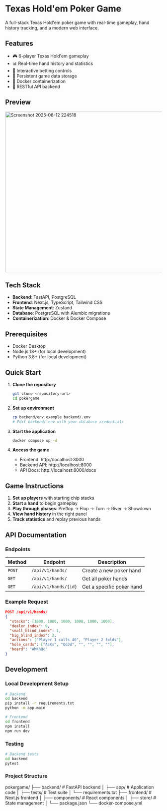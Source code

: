 # Texas Hold'em Poker Game

A full-stack Texas Hold'em poker game with real-time gameplay, hand history tracking, and a modern web interface.

## Features

- 🎮 6-player Texas Hold'em gameplay
- 📊 Real-time hand history and statistics
- 🎯 Interactive betting controls
- 💾 Persistent game data storage
- 🐳 Docker containerization
- 🔄 RESTful API backend

## Preview
<img width="959" height="514" alt="Screenshot 2025-08-12 224518" src="https://github.com/user-attachments/assets/09aa174e-d8af-4e20-9b57-3c58ec58202f" />




## Tech Stack

- **Backend**: FastAPI, PostgreSQL
- **Frontend**: Next.js, TypeScript, Tailwind CSS
- **State Management**: Zustand
- **Database**: PostgreSQL with Alembic migrations
- **Containerization**: Docker & Docker Compose

## Prerequisites

- Docker Desktop
- Node.js 18+ (for local development)
- Python 3.8+ (for local development)

## Quick Start

1. **Clone the repository**
   ```bash
   git clone <repository-url>
   cd pokergame
   ```

2. **Set up environment**
   ```bash
   cp backend/env.example backend/.env
   # Edit backend/.env with your database credentials
   ```

3. **Start the application**
   ```bash
   docker compose up -d
   ```

4. **Access the game**
   - Frontend: http://localhost:3000
   - Backend API: http://localhost:8000
   - API Docs: http://localhost:8000/docs

## Game Instructions

1. **Set up players** with starting chip stacks
2. **Start a hand** to begin gameplay
3. **Play through phases**: Preflop → Flop → Turn → River → Showdown
4. **View hand history** in the right panel
5. **Track statistics** and replay previous hands

## API Documentation

### Endpoints

| Method | Endpoint | Description |
|--------|----------|-------------|
| `POST` | `/api/v1/hands/` | Create a new poker hand |
| `GET` | `/api/v1/hands/` | Get all poker hands |
| `GET` | `/api/v1/hands/{id}` | Get a specific poker hand |

### Example Request

```json
POST /api/v1/hands/
{
  "stacks": [1000, 1000, 1000, 1000, 1000, 1000],
  "dealer_index": 0,
  "small_blind_index": 1,
  "big_blind_index": 2,
  "actions": ["Player 1 calls 40", "Player 2 folds"],
  "hole_cards": ["AsKs", "QdJd", "", "", "", ""],
  "board": "AhKhQc"
}
```

## Development

### Local Development Setup

```bash
# Backend
cd backend
pip install -r requirements.txt
python -m app.main

# Frontend
cd frontend
npm install
npm run dev
```

### Testing

```bash
# Backend tests
cd backend
pytest
```

### Project Structure
pokergame/
├── backend/ # FastAPI backend
│ ├── app/ # Application code
│ ├── tests/ # Test suite
│ └── requirements.txt
├── frontend/ # Next.js frontend
│ ├── components/ # React components
│ ├── store/ # State management
│ └── package.json
└── docker-compose.yml
